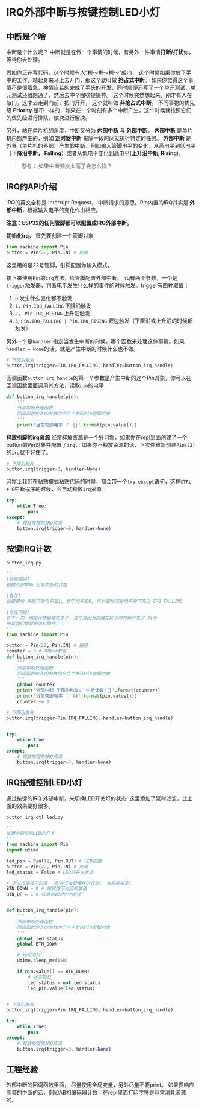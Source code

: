 # IRQ外部中断与按键控制LED小灯



## 中断是个啥

中断是个什么呢？ 中断就是在做一个事情的时候，有另外一件事情**打断/打扰**你，等待你去处理。

假如你正在写代码，这个时候有人“梆～梆～梆～”敲门， 这个时候如果你放下手中的工作，站起身来马上去开门，那这个就叫做 **抢占式中断**。 如果你觉得这个事情不是很着急，神情自若的完成了手头的开发，同时顺便还写了一个单元测试，单元测试还给跑通了，然后去冲个咖啡提提神。 这个时候突然想起来，刚才有人在敲门，这才去走到门前，把门开开， 这个就叫做 **非抢占式中断**。 
不同事物的优先级 **Priority** 是不一样的，如果在一个时刻有多个中断产生，这个时候就按照它们的优先级进行排队，依次进行解决。

另外，站在单片机的角度，中断又分为 **内部中断** 与 **外部中断**。 **内部中断** 是单片机内部产生的，例如 **定时器中断** 每隔一段时间就执行特定的任务。 **外部中断** 是外界（单片机的外部）产生的中断，例如输入管脚电平的变化，从高电平到低电平（**下降沿中断， Falling**）或者从低电平变化到高电平(**上升沿中断, Rising**).


> 思考： 如果中断频次太高了会怎么样？


## IRQ的API介绍
IRQ的英文全称是 Interrupt Request， 中断请求的意思。Pin内置的IRQ其实是 **外部中断**，根据输入电平的变化作出相应。

**注意：ESP32的任何管脚都可以配置成IRQ外部中断。**

**初始化irq**， 首先要创建一个管脚对象
```python
from machine import Pin
button = Pin(22, Pin.IN) # 按键
```
这里用的是22号管脚，引脚配置为输入模式。

接下来使用Pin的`irq`方法，给管脚配置外部中断。
irq有两个参数，一个是`trigger`触发器，判断电平发生什么样的事件的时候触发。trigger有四种取值：

1. `0` 发生什么变化都不触发
2. `1`，`Pin.IRQ_FALLING` 下降沿触发
3. `2`， `Pin.IRQ_RISING` 上升沿触发
4. `3`, `Pin.IRQ_FALLING | Pin.IRQ_RISING` 双边触发（下降沿或上升沿的时候都触发）

 另外一个是`handler` 指定当发生中断的时候，哪个函数来处理这件事情。如果`handler = None`的话，就是产生中断的时候什么也不做。

```python
# 下降沿触发
button.irq(trigger=Pin.IRQ_FALLING, handler=button_irq_handle)
```
回调函数`button_irq_handle`的第一个参数是产生中断的这个Pin对象，你可以在回调函数里面调用其方法，读取`pin`的电平

```python
def button_irq_handle(pin):
    '''
    外部中断处理函数
    回调函数传入的参数为产生中断的Pin管脚对象
    '''
    print('当前管脚电平 ： {}'.format(pin.value()))
```

**释放引脚的irq资源**
经常释放资源是一个好习惯，如果你在repl里面创建了一个button的Pin对象并配置了`irq`， 如果你不释放资源的话，下次你重新创建`Pin(22)`的`irq`就不好使了。
```python
# 下降沿触发
button.irq(trigger=0, handler=None)
```

习惯上我们在粘贴模式粘贴代码的时候，都会带一个`try-except`语句，这样`CTRL + C`中断程序的时候，会自动释放`irq`资源。
```python
try:
    while True:
        pass
except:
    # 释放按键的IRQ资源
    button.irq(trigger=0, handler=None)
```

## 按键IRQ计数

`button_irq.py`

```python
'''
[功能描述]
按键外部中断 记录中断的次数

[备注]
按键模块 未按下的电平是1, 按下电平是0, 所以要检测是电平的下降沿 IRQ_FALLING

[存在问题]
按下一次，但是计数器增加多个，这个是因为按键在按下的时候产生了 抖动
所以我们需要做消抖操作！！！
'''
from machine import Pin

button = Pin(22, Pin.IN) # 按键
counter = 0 # 中断计数器
def button_irq_handle(pin):
    '''
    外部中断处理函数
    回调函数传入的参数为产生中断的Pin管脚对象
    '''
    global counter
    print('外部中断 下降沿触发， 中断计数:{}'.format(counter))
    print('当前管脚电平 ： {}'.format(pin.value()))
    counter += 1

# 下降沿触发
button.irq(trigger=Pin.IRQ_FALLING, handler=button_irq_handle)


try:
    while True:
        pass
except:
    # 释放按键的IRQ资源
    button.irq(trigger=0, handler=None)
```


## IRQ按键控制LED小灯
通过按键的IRQ 外部中断，来切换LED开关灯的状态.
这里添加了延时滤波，比上面的效果要好很多。

`button_irq_ctl_led.py`

```python
'''
按键中断控制LED的开关
'''
from machine import Pin
import utime

led_pin = Pin(12, Pin.OUT) # LED按键
button = Pin(22, Pin.IN) # 按键
led_status = False # LED的开关状态

# 定义按键按下的值 （取决于按键模块的设计， 有可能相反）
BTN_DOWN = 0 # 按键按下对应的取值 
BTN_UP = 1 # 按键抬起对应的状态


def button_irq_handle(pin):
    '''
    外部中断处理函数
    回调函数传入的参数为产生中断的Pin管脚对象
    '''
    global led_status
    global BTN_DOWN

    # 延时消抖
    utime.sleep_ms(150)

    if pin.value() == BTN_DOWN:
        # 状态取反
        led_status = not led_status
        led_pin.value(led_status)


# 下降沿触发
button.irq(trigger=Pin.IRQ_FALLING, handler=button_irq_handle)

try:
    while True:
        pass
except:
    # 释放按键的IRQ资源
    button.irq(trigger=0, handler=None)
```

## 工程经验

外部中断的回调函数里面， 尽量使用全局变量，另外尽量不要print。
如果要响应高频的中断的话，例如AB相编码器计数，在repl里面打印字符是非常消耗资源的。